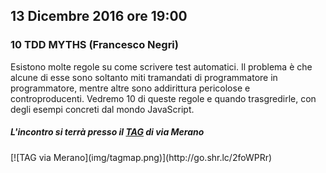 ## 13 Dicembre 2016 ore 19:00
### 10 TDD MYTHS (Francesco Negri)

Esistono molte regole su come scrivere test automatici. Il problema è che alcune di esse sono soltanto miti tramandati di programmatore in programmatore, mentre altre sono addirittura pericolose e controproducenti. Vedremo 10 di queste regole e quando trasgredirle, con degli esempi concreti dal mondo JavaScript.

##### L'incontro si terrà presso il [TAG](http://milano-merano.talentgarden.org) di via Merano
<div class="frame">
  [![TAG via Merano](img/tagmap.png)](http://go.shr.lc/2foWPRr)
</div>
